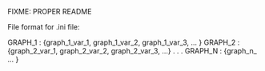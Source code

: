 FIXME: PROPER README

File format for .ini file:

GRAPH_1 : {graph_1_var_1, graph_1_var_2, graph_1_var_3, ... }
GRAPH_2 : {graph_2_var_1, graph_2_var_2, graph_2_var_3, ...}
.
.
.
GRAPH_N : {graph_n_ ... }
